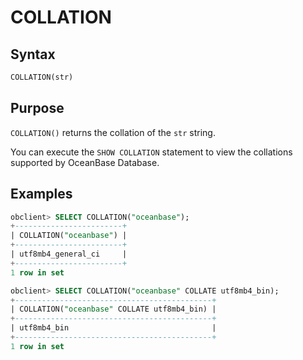 # COLLATION

## Syntax

```sql
COLLATION(str)
```

## Purpose

`COLLATION()` returns the collation of the `str` string.

You can execute the `SHOW COLLATION` statement to view the collations supported by OceanBase Database.

## Examples

```sql
obclient> SELECT COLLATION("oceanbase");
+------------------------+
| COLLATION("oceanbase") |
+------------------------+
| utf8mb4_general_ci     |
+------------------------+
1 row in set

obclient> SELECT COLLATION("oceanbase" COLLATE utf8mb4_bin);
+--------------------------------------------+
| COLLATION("oceanbase" COLLATE utf8mb4_bin) |
+--------------------------------------------+
| utf8mb4_bin                                |
+--------------------------------------------+
1 row in set
```
